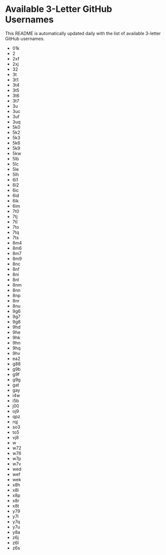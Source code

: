 # Available 3-Letter GitHub Usernames

This README is automatically updated daily with the list of available 3-letter GitHub usernames.

- 01k
- 2
- 2xf
- 2xj
- 32
- 3t
- 3t1
- 3t4
- 3t5
- 3t6
- 3t7
- 3u
- 3uc
- 3uf
- 3uq
- 5k0
- 5k2
- 5k3
- 5k6
- 5k9
- 5kw
- 5lb
- 5lc
- 5le
- 5lh
- 6i1
- 6i2
- 6ic
- 6id
- 6ik
- 6im
- 7t0
- 7tj
- 7tl
- 7to
- 7tq
- 7ts
- 8m4
- 8m6
- 8m7
- 8m9
- 8nc
- 8nf
- 8ni
- 8nl
- 8nm
- 8nn
- 8np
- 8nr
- 8nu
- 9g6
- 9g7
- 9g8
- 9hd
- 9he
- 9hk
- 9hn
- 9hq
- 9hv
- ea2
- g88
- g9b
- g9f
- g9g
- gat
- gay
- i4w
- i5b
- j00
- oj9
- qpz
- rqj
- so3
- to5
- vj8
- w
- w72
- w76
- w7p
- w7v
- wed
- wef
- wek
- x8h
- x8l
- x8p
- x8r
- x8t
- y79
- y7l
- y7q
- y7u
- y8a
- z6j
- z6l
- z6s
